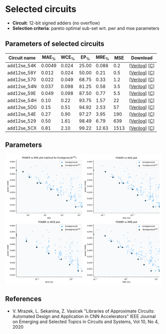 
Selected circuits
===================
 - **Circuit**: 12-bit signed adders (no overflow)
 - **Selection criteria**: pareto optimal sub-set wrt. pwr and mse parameters

Parameters of selected circuits
----------------------------

| Circuit name | MAE<sub>%</sub> | WCE<sub>%</sub> | EP<sub>%</sub> | MRE<sub>%</sub> | MSE | Download |
| --- |  --- | --- | --- | --- | --- | --- | 
| add12se_54K | 0.0049 | 0.024 | 25.00 | 0.088 | 0.2 |  [[Verilog](add12se_54K.v)]  [[C](add12se_54K.c)] |
| add12se_58Y | 0.012 | 0.024 | 50.00 | 0.21 | 0.5 |  [[Verilog](add12se_58Y.v)]  [[C](add12se_58Y.c)] |
| add12se_570 | 0.022 | 0.049 | 68.75 | 0.33 | 1.2 |  [[Verilog](add12se_570.v)]  [[C](add12se_570.c)] |
| add12se_54N | 0.037 | 0.098 | 81.25 | 0.58 | 3.5 |  [[Verilog](add12se_54N.v)]  [[C](add12se_54N.c)] |
| add12se_59E | 0.049 | 0.098 | 87.50 | 0.77 | 5.5 |  [[Verilog](add12se_59E.v)]  [[C](add12se_59E.c)] |
| add12se_54H | 0.10 | 0.22 | 93.75 | 1.57 | 22 |  [[Verilog](add12se_54H.v)]  [[C](add12se_54H.c)] |
| add12se_5DG | 0.15 | 0.51 | 94.92 | 2.53 | 57 |  [[Verilog](add12se_5DG.v)]  [[C](add12se_5DG.c)] |
| add12se_54E | 0.27 | 0.90 | 97.27 | 3.95 | 190 |  [[Verilog](add12se_54E.v)]  [[C](add12se_54E.c)] |
| add12se_529 | 0.50 | 1.61 | 98.49 | 6.79 | 639 |  [[Verilog](add12se_529.v)]  [[C](add12se_529.c)] |
| add12se_5CX | 0.81 | 2.10 | 99.22 | 12.63 | 1513 |  [[Verilog](add12se_5CX.v)]  [[C](add12se_5CX.c)] |
    
Parameters
--------------
![Parameters figure](fig.png)

References
--------------
   - V. Mrazek, L. Sekanina, Z. Vasicek "Libraries of Approximate Circuits: Automated Design and Application in CNN Accelerators" IEEE Journal on Emerging and Selected Topics in Circuits and Systems, Vol 10, No 4, 2020

             